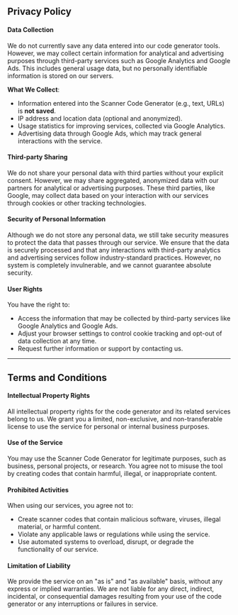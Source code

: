## Privacy Policy

#### Data Collection
We do not currently save any data entered into our code generator tools. However, we may collect certain information for analytical and advertising purposes through third-party services such as Google Analytics and Google Ads. This includes general usage data, but no personally identifiable information is stored on our servers.

**What We Collect**:
- Information entered into the Scanner Code Generator (e.g., text, URLs) is **not saved**.
- IP address and location data (optional and anonymized).
- Usage statistics for improving services, collected via Google Analytics.
- Advertising data through Google Ads, which may track general interactions with the service.

#### Third-party Sharing
We do not share your personal data with third parties without your explicit consent. However, we may share aggregated, anonymized data with our partners for analytical or advertising purposes. These third parties, like Google, may collect data based on your interaction with our services through cookies or other tracking technologies.

#### Security of Personal Information
Although we do not store any personal data, we still take security measures to protect the data that passes through our service. We ensure that the data is securely processed and that any interactions with third-party analytics and advertising services follow industry-standard practices. However, no system is completely invulnerable, and we cannot guarantee absolute security.

#### User Rights
You have the right to:
- Access the information that may be collected by third-party services like Google Analytics and Google Ads.
- Adjust your browser settings to control cookie tracking and opt-out of data collection at any time.
- Request further information or support by contacting us.

---

## Terms and Conditions

#### Intellectual Property Rights
All intellectual property rights for the code generator and its related services belong to us. We grant you a limited, non-exclusive, and non-transferable license to use the service for personal or internal business purposes.

#### Use of the Service
You may use the Scanner Code Generator for legitimate purposes, such as business, personal projects, or research. You agree not to misuse the tool by creating codes that contain harmful, illegal, or inappropriate content.

#### Prohibited Activities
When using our services, you agree not to:
- Create scanner codes that contain malicious software, viruses, illegal material, or harmful content.
- Violate any applicable laws or regulations while using the service.
- Use automated systems to overload, disrupt, or degrade the functionality of our service.

#### Limitation of Liability
We provide the service on an "as is" and "as available" basis, without any express or implied warranties. We are not liable for any direct, indirect, incidental, or consequential damages resulting from your use of the code generator or any interruptions or failures in service.
